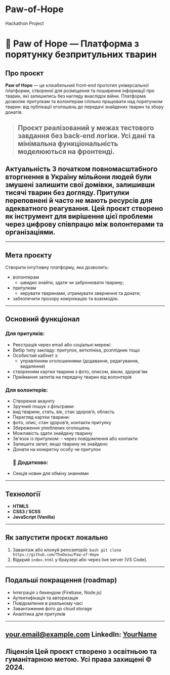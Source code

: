 # Paw-of-Hope
Hackathon Project
# 🐾 Paw of Hope — Платформа з порятунку безпритульних тварин 
##  Про проєкт
**Paw of Hope** — це клікабельний front-end прототип універсальної платформи, створеної для розміщення та поширення інформації про тварин, які залишились без нагляду внаслідок війни. Платформа дозволяє притулкам та волонтерам спільно працювати над порятунком тварин: від публікації оголошень до передачі знайдених тварин та збору донатів. 
>  Проєкт реалізований у межах тестового завдання без back-end логіки. Усі дані та мінімальна функціональність моделюються на фронтенді.
> --- 
##  Актуальність З початком повномасштабного вторгнення в Україну мільйони людей були змушені залишити свої домівки, залишивши тисячі тварин без догляду. Притулки переповнені й часто не мають ресурсів для адекватного реагування. Цей проєкт створено як інструмент для вирішення цієї проблеми через цифрову співпрацю між волонтерами та організаціями. 
--- 
##  Мета проєкту 
Створити інтуїтивну платформу, яка дозволить: 
- волонтерам
  - швидко знайти, здати чи забронювати тварину;
- притулкам
  - керувати тваринами, отримувати звернення та донати;
- забезпечити прозору комунікацію та взаємодію.
---
##  Основний функціонал 
###  Для притулків: 
- Реєстрація через email або соціальні мережі 
- Вибір типу закладу: притулок, ветклініка, розплідник тощо 
- Особистий кабінет з:
  - управлінням оголошеннями (додавання, редагування, видалення)
- створенням картки тварини з фото, описом, віком, здоров'ям 
- Приймання запитів на передачу тварин від волонтерів 
###  Для волонтерів: 
- Створення акаунту 
- Зручний пошук з фільтрами:
- вид тварини, стать, вік, стан здоров’я, область 
- Перегляд картки тварини: 
- фото, опис, стан здоров’я, контакти притулку 
- Збереження улюблених оголошень 
- Можливість здати знайдену тварину 
- Зв'язок із притулком: - через повідомлення або контакти 
- Залишити запит, якщо тварину не знайдено 
- Донати на конкретну особу чи притулок
  ### 📰 Додатково: 
- Секція новин для обміну знаннями 
--- 
## Технології 
- **HTML5** 
- **CSS3 / SCSS** 
- **JavaScript (Vanilla)** 

--- 
## Як запустити проєкт локально
1. Завантаж або клонуй репозиторій:
```bash git clone https://github.com/TheDeiw/Paw-of-Hope ``` 
2. Відкрий `index.html` у браузері або через live server (VS Code).
> 
--- 
## Подальші покращення (roadmap) 
- Інтеграція з бекендом (Firebase, Node.js) 
- Аутентифікація та авторизація 
- Повідомлення в реальному часі 
- Завантаження фото до cloud storage 
- Аналітика для притулків 

---

your.email@example.com 
LinkedIn: [YourName](https://linkedin.com/in/your-name) 
--- 
## Ліцензія Цей проєкт створено з освітньою та гуманітарною метою. Усі права захищені © 2024.
